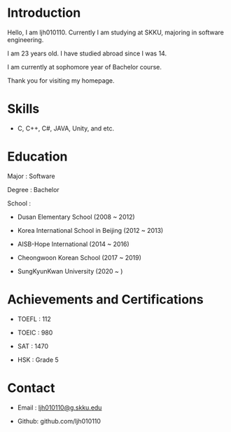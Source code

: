 # Introduction

Hello, I am ljh010110. Currently I am studying at SKKU, majoring in software engineering.

I am 23 years old. I have studied abroad since I was 14.

I am currently at sophomore year of Bachelor course.

Thank you for visiting my homepage.


# Skills

- C, C++, C#, JAVA, Unity, and etc.

# Education

Major  : Software

Degree : Bachelor

School : 

- Dusan Elementary School (2008 ~ 2012)

- Korea International School in Beijing (2012 ~ 2013)
         
- AISB-Hope International (2014 ~ 2016)
         
- Cheongwoon Korean School (2017 ~ 2019)

- SungKyunKwan University (2020 ~ )

# Achievements and Certifications

- TOEFL : 112

- TOEIC : 980

- SAT   : 1470

- HSK   : Grade 5

# Contact

- Email : ljh010110@g.skku.edu

- Github: github.com/ljh010110
